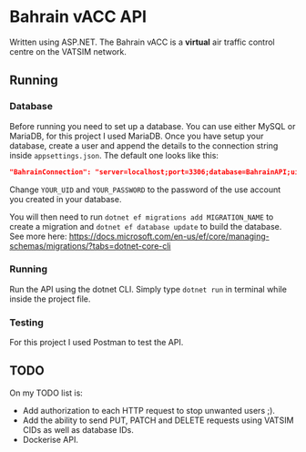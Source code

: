 # Bahrain vACC API
Written using ASP.NET.
The Bahrain vACC is a **virtual** air traffic control centre on the VATSIM network.

## Running
### Database
Before running you need to set up a database. You can use either MySQL or MariaDB, for this project I used MariaDB. Once you have setup your database, create a user and append the details to the connection string inside `appsettings.json`.
The default one looks like this:
```json
"BahrainConnection": "server=localhost;port=3306;database=BahrainAPI;uid=YOUR_UID;pwd=YOUR_PASSWORD;"
```
Change `YOUR_UID` and `YOUR_PASSWORD` to the password of the use account you created in your database.

You will then need to run `dotnet ef migrations add MIGRATION_NAME` to create a migration and `dotnet ef database update` to build the database. 
See more here: https://docs.microsoft.com/en-us/ef/core/managing-schemas/migrations/?tabs=dotnet-core-cli

### Running
Run the API using the dotnet CLI. Simply type `dotnet run` in terminal while inside the project file.

### Testing
For this project I used Postman to test the API.

## TODO
On my TODO list is:
* Add authorization to each HTTP request to stop unwanted users ;).
* Add the ability to send PUT, PATCH and DELETE requests using VATSIM CIDs as well as database IDs.
* Dockerise API.
